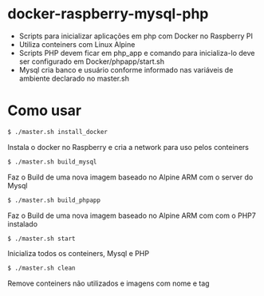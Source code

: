 # docker-raspberry-mysql-php

- Scripts para inicializar aplicações em php com Docker no Raspberry PI
- Utiliza conteiners com Linux Alpine
- Scripts PHP devem ficar em php_app e comando para inicializa-lo deve ser configurado em Docker/phpapp/start.sh
- Mysql cria banco e usuário conforme informado nas variáveis de ambiente declarado no master.sh

# Como usar

```sh
$ ./master.sh install_docker
```

Instala o docker no Raspberry e cria a network para uso pelos conteiners


```sh
$ ./master.sh build_mysql
```

Faz o Build de uma nova imagem baseado no Alpine ARM com o server do Mysql


```sh
$ ./master.sh build_phpapp
```

Faz o Build de uma nova imagem baseado no Alpine ARM com com o PHP7 instalado


```sh
$ ./master.sh start
```

Inicializa todos os conteiners, Mysql e PHP


```sh
$ ./master.sh clean
```

Remove conteiners não utilizados e imagens com nome e tag

